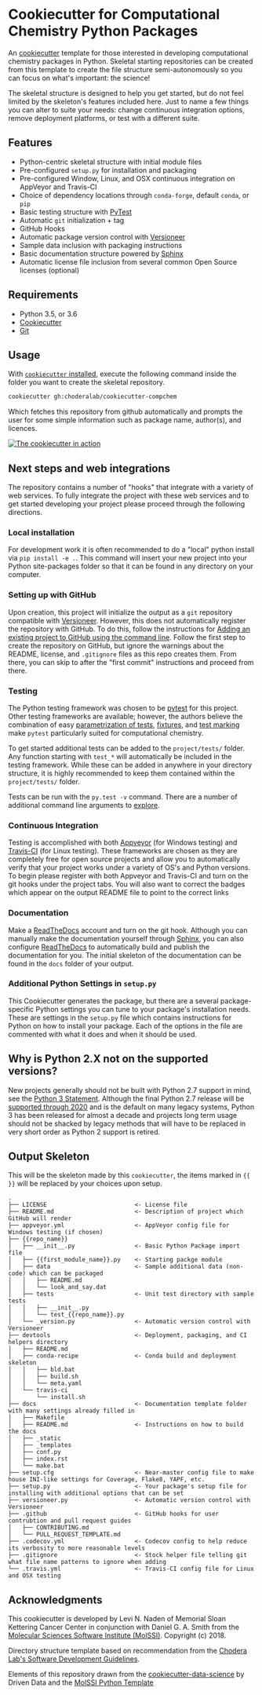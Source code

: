 # Cookiecutter for Computational Chemistry Python Packages

An [cookiecutter](https://github.com/audreyr/cookiecutter) template for those interested in developing computational 
chemistry packages in Python. Skeletal starting repositories can be created from this template to create the 
file structure semi-autonomously so you can focus on what's important: the science!

The skeletal structure is designed to help you get started, but do not feel limited by the skeleton's features 
included here. Just to name a few things you can alter to suite your needs: change continuous integration options, 
remove deployment platforms, or test with a different suite.

## Features
* Python-centric skeletal structure with initial module files
* Pre-configured `setup.py` for installation and packaging
* Pre-configured Window, Linux, and OSX continuous integration on AppVeyor and Travis-CI
* Choice of dependency locations through `conda-forge`, default `conda`, or `pip` 
* Basic testing structure with [PyTest](https://docs.pytest.org/en/latest/)
* Automatic `git` initialization + tag
* GitHub Hooks
* Automatic package version control with [Versioneer](https://github.com/warner/python-versioneer)
* Sample data inclusion with packaging instructions
* Basic documentation structure powered by [Sphinx](http://www.sphinx-doc.org/en/master/)
* Automatic license file inclusion from several common Open Source licenses (optional)

## Requirements

* Python 3.5, or 3.6
* [Cookiecutter](http://cookiecutter.readthedocs.io/en/latest/installation.html)
* [Git](https://git-scm.com/)

## Usage

With [`cookiecutter` installed](https://cookiecutter.readthedocs.io/en/latest/installation.html#install-cookiecutter), 
execute the following command inside the folder you want to create the skeletal repository. 

```bash
cookiecutter gh:choderalab/cookiecutter-compchem
```

Which fetches this repository from github automatically and prompts the user for some simple information such as 
package name, author(s), and licences. 

[![The cookiecutter in action](http://img.youtube.com/vi/_E7AlaG8zbk/0.jpg)](http://www.youtube.com/watch?v=_E7AlaG8zbk "Computational Chemistry Cookieucutter Example")

## Next steps and web integrations
The repository contains a number of "hooks" that integrate with a variety of web services. To fully integrate the project
with these web services and to get started developing your project please proceed through the following directions.

### Local installation
For development work it is often recommended to do a "local" python install via `pip install -e .`. This command will insert your
new project into your Python site-packages folder so that it can be found in any directory on your computer.

### Setting up with GitHub
Upon creation, this project will initialize the output as a `git` repository compatible with 
[Versioneer](https://github.com/warner/python-versioneer). However, this does not automatically register the 
repository with GitHub. To do this, follow the instructions for 
[Adding an existing project to GitHub using the command line](https://help.github.com/articles/adding-an-existing-project-to-github-using-the-command-line/). 
Follow the first step to create the repository on GitHub, but ignore the warnings about the README, license, and 
`.gitignore` files as this repo creates them. From there, you can skip to after the "first commit" instructions and 
proceed from there.

### Testing
The Python testing framework was chosen to be [pytest](https://pytest.org) for this project. Other testing frameworks are available;
however, the authors believe the combination of easy [parametrization of tests](https://docs.pytest.org/en/latest/parametrize.html),
[fixtures](https://docs.pytest.org/en/latest/fixture.html), and [test marking](https://docs.pytest.org/en/latest/example/markers.html)
make `pytest` particularly suited for computational chemistry.

To get started additional tests can be added to the `project/tests/` folder. Any function starting with `test_*` will automatically be
included in the testing framework. While these can be added in anywhere in your directory structure, it is highly recommended to keep them
contained within the `project/tests/` folder.

Tests can be run with the `py.test -v` command. There are a number of additional command line arguments to [explore](https://docs.pytest.org/en/latest/usage.html).

### Continuous Integration
Testing is accomplished with both [Appveyor](https://www.appveyor.com) (for Windows testing) and 
[Travis-CI](https://travis-ci.org) (for Linux testing). These frameworks are chosen as they
are completely free for open source projects and allow you to automatically verify that your project works under a 
variety of OS's and
Python versions. To begin please register with both Appveyor and Travis-CI and turn on the git hooks under the project 
tabs. You will also want to correct the badges which appear on the output README file to point to the correct links

### Documentation 
Make a [ReadTheDocs](https://readthedocs.org) account and turn on the git hook. Although you can manually make the 
documentation yourself through [Sphinx](http://www.sphinx-doc.org/en/master/usage/quickstart.html), you can also 
configure [ReadTheDocs](https://docs.readthedocs.io/en/latest/getting_started.html) to automatically build and 
publish the documentation for you. The initial skeleton of the documentation can be found in the `docs` folder 
of your output.

### Additional Python Settings in `setup.py`

This Cookiecutter generates the package, but there are a several package-specific Python settings you can tune to your 
package's installation needs. These are settings in the `setup.py` file which contains instructions for Python on 
how to install your package. Each of the options in the file are commented with what it does and when it should be 
used. 


## Why is Python 2.X not on the supported versions?
New projects generally should not be built with Python 2.7 support in mind, see the 
[Python 3 Statement](https://python3statement.org/). Although the final Python 2.7 release will be 
[supported through 2020](http://legacy.python.org/dev/peps/pep-0373/) and is the default on many legacy systems, Python 
3 has been released for almost a decade and projects long term usage should not be shacked by legacy methods that will 
have to be replaced in very short order as Python 2 support is retired.




## Output Skeleton

This will be the skeleton made by this `cookiecutter`, the items marked in `{{ }}` will be replaced by your choices 
upon setup.

```
.
├── LICENSE                         <- License file
├── README.md                       <- Description of project which GitHub will render
├── appveyor.yml                    <- AppVeyor config file for Windows testing (if chosen)
├── {{repo_name}}
│   ├── __init__.py                 <- Basic Python Package import file
│   ├── {{first_module_name}}.py    <- Starting packge module
│   ├── data                        <- Sample additional data (non-code) which can be packaged
│   │   ├── README.md
│   │   └── look_and_say.dat
│   ├── tests                       <- Unit test directory with sample tests
│   │   ├── __init__.py
│   │   └── test_{{repo_name}}.py
│   └── _version.py                 <- Automatic version control with Versioneer
├── devtools                        <- Deployment, packaging, and CI helpers directory 
│   ├── README.md
│   ├── conda-recipe                <- Conda build and deployment skeleton
│   │   ├── bld.bat
│   │   ├── build.sh
│   │   └── meta.yaml
│   └── travis-ci
│       └── install.sh
├── docs                            <- Documentation template folder with many settings already filled in
│   ├── Makefile
│   ├── README.md                   <- Instructions on how to build the docs
│   ├── _static
│   ├── _templates
│   ├── conf.py
│   ├── index.rst
│   └── make.bat
├── setup.cfg                       <- Near-master config file to make house INI-like settings for Coverage, Flake8, YAPF, etc.
├── setup.py                        <- Your package's setup file for installing with additional options that can be set
├── versioneer.py                   <- Automatic version control with Versioneer
├── .github                         <- GitHub hooks for user contrubtion and pull request guides
│   ├── CONTRIBUTING.md
│   └── PULL_REQUEST_TEMPLATE.md
├── .codecov.yml                    <- Codecov config to help reduce its verbosity to more reasonable levels
├── .gitignore                      <- Stock helper file telling git what file name patterns to ignore when adding 
└── .travis.yml                     <- Travis-CI config file for Linux and OSX testing
```

## Acknowledgments

This cookiecutter is developed by Levi N. Naden of Memorial Sloan Kettering Cancer Center in conjunction with 
Daniel G. A. Smith from the [Molecular Sciences Software Institute (MolSSI)](http://molssi.org/). Copyright (c) 2018.

Directory structure template based on recommendation from the 
[Chodera Lab's Software Development Guidelines](https://github.com/choderalab/software-development/blob/master/STRUCTURING_YOUR_PROJECT.md).

Elements of this repository drawn from the 
[cookiecutter-data-science](https://github.com/drivendata/cookiecutter-data-science) by Driven Data
and the [MolSSI Python Template](https://github.com/MolSSI/python_template)
